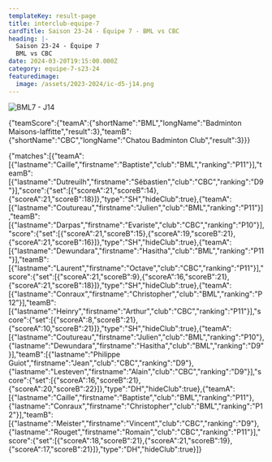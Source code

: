 ```yaml
---
templateKey: result-page
title: interclub-equipe-7
cardTitle: Saison 23-24 - Équipe 7 - BML vs CBC 
heading: |-
  Saison 23-24 - Équipe 7
  BML vs CBC
date: 2024-03-20T19:15:00.000Z
category: equipe-7-s23-24
featuredimage:
  image: /assets/2023-2024/ic-d5-j14.png
---
```

![](/assets/2023-2024/ic-d5-j14.png "BML7 - J14")

<teamscoreboard>{"teamScore":{"teamA":{"shortName":"BML","longName":"Badminton Maisons-laffitte","result":3},"teamB":{"shortName":"CBC","longName":"Chatou Badminton Club","result":3}}}</teamscoreboard>

<scoreboard>{"matches":[{"teamA":[{"lastname":"Caille","firstname":"Baptiste","club":"BML","ranking":"P11"}],"teamB":[{"lastname":"Dutreuilh","firstname":"Sébastien","club":"CBC","ranking":"D9"}],"score":{"set":[{"scoreA":21,"scoreB":14},{"scoreA":21,"scoreB":18}]},"type":"SH","hideClub":true},{"teamA":[{"lastname":"Coutureau","firstname":"Julien","club":"BML","ranking":"P11"}],"teamB":[{"lastname":"Darpas","firstname":"Evariste","club":"CBC","ranking":"P10"}],"score":{"set":[{"scoreA":21,"scoreB":15},{"scoreA":19,"scoreB":21},{"scoreA":21,"scoreB":16}]},"type":"SH","hideClub":true},{"teamA":[{"lastname":"Dewundara","firstname":"Hasitha","club":"BML","ranking":"P11"}],"teamB":[{"lastname":"Laurent","firstname":"Octave","club":"CBC","ranking":"P11"}],"score":{"set":[{"scoreA":21,"scoreB":9},{"scoreA":16,"scoreB":21},{"scoreA":21,"scoreB":18}]},"type":"SH","hideClub":true},{"teamA":[{"lastname":"Conraux","firstname":"Christopher","club":"BML","ranking":"P12"}],"teamB":[{"lastname":"Heinry","firstname":"Arthur","club":"CBC","ranking":"P11"}],"score":{"set":[{"scoreA":8,"scoreB":21},{"scoreA":10,"scoreB":21}]},"type":"SH","hideClub":true},{"teamA":[{"lastname":"Coutureau","firstname":"Julien","club":"BML","ranking":"P10"},{"lastname":"Dewundara","firstname":"Hasitha","club":"BML","ranking":"D9"}],"teamB":[{"lastname":"Philippe Guiot","firstname":"Jean","club":"CBC","ranking":"D9"},{"lastname":"Lesteven","firstname":"Alain","club":"CBC","ranking":"D9"}],"score":{"set":[{"scoreA":16,"scoreB":21},{"scoreA":20,"scoreB":22}]},"type":"DH","hideClub":true},{"teamA":[{"lastname":"Caille","firstname":"Baptiste","club":"BML","ranking":"P11"},{"lastname":"Conraux","firstname":"Christopher","club":"BML","ranking":"P12"}],"teamB":[{"lastname":"Meister","firstname":"Vincent","club":"CBC","ranking":"D9"},{"lastname":"Rouget","firstname":"Romain","club":"CBC","ranking":"P11"}],"score":{"set":[{"scoreA":18,"scoreB":21},{"scoreA":21,"scoreB":19},{"scoreA":17,"scoreB":21}]},"type":"DH","hideClub":true}]}</scoreboard>